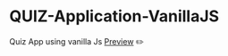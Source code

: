 # QUIZ-Application-VanillaJS
 Quiz App using vanilla Js [Preview](https://quizjsdaniya.surge.sh) :pencil2:
